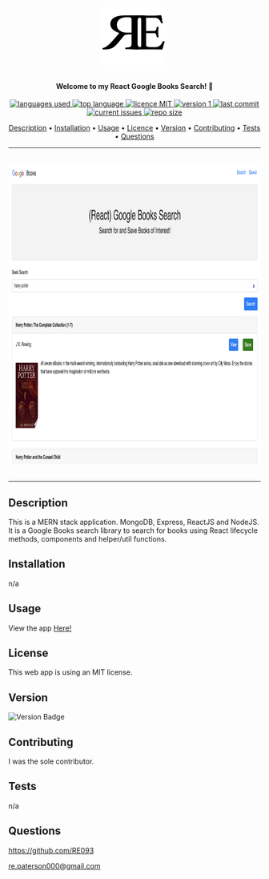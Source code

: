 <br>
  <div align="center">
    <a href="https://github.com/RE093"><img src="./view/public/assets/RE.png" height="128" width="128" alt="RE"></a>
  </div>

<h4 align="center">Welcome to my React Google Books Search! 👋</h4>

<p align="center">
    <a href="#">
    <img src="https://img.shields.io/github/languages/count/RE093/HW21_RPaterson_GoogleBookSearch"
         alt="languages used">
    <a href="#">
    <img src="https://img.shields.io/github/languages/top/RE093/HW21_RPaterson_GoogleBookSearch"
         alt="top language">
    <a href="#">
    <img src="https://img.shields.io/badge/license-mit-blue"
         alt="licence MIT">
    <a href="#">
    <img src="https://img.shields.io/badge/version-1.0-red"
         alt="version 1">
        <a href="#">
    <img src="https://img.shields.io/github/last-commit/RE093/HW21_RPaterson_GoogleBookSearch"
         alt="last commit">
        <a href="#">
    <img src="https://img.shields.io/github/issues-raw/RE093/HW21_RPaterson_GoogleBookSearch"
         alt="current issues">
        <a href="#">
    <img src="https://img.shields.io/github/repo-size/RE093/HW21_RPaterson_GoogleBookSearch"
         alt="repo size">
</p>
      
<p align="center">
  <a href="#Description">Description</a> •
  <a href="#Installation">Installation</a> •
  <a href="#Usage">Usage</a> •
  <a href="#Licence">Licence</a> •
  <a href="#Version">Version</a> •
  <a href="#Contributing">Contributing</a> •
  <a href="#Tests">Tests</a> •
  <a href="#Questions">Questions</a>
</p>

<hr>
<br>
  <div align="center">
    <a href="https://github.com/RE093"><img src="./view/public/assets/app.png" height="600" alt="RE"></a>
  </div>
<br>
<hr>

## Description

This is a MERN stack application. MongoDB, Express, ReactJS and NodeJS. It is a Google Books search library to search for books using React lifecycle methods, components and helper/util functions.

## Installation

n/a

## Usage

View the app <a href="https://ancient-shelf-21698.herokuapp.com/search">Here!</a>

## License

This web app is  using an MIT license.

## Version

![Version Badge](https://img.shields.io/badge/version-1.0-red)

## Contributing

I was the sole contributor.

## Tests

n/a

## Questions

https://github.com/RE093

re.paterson000@gmail.com
